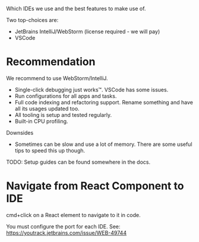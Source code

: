 Which IDEs we use and the best features to make use of.

Two top-choices are:

- JetBrains IntelliJ/WebStorm (license required - we will pay)
- VSCode

# Recommendation

We recommend to use WebStorm/IntelliJ.

- Single-click debugging just works™️. VSCode has some issues.
- Run configurations for all apps and tasks.
- Full code indexing and refactoring support. Rename something and have all its usages updated too.
- All tooling is setup and tested regularly.
- Built-in CPU profiling.

Downsides

- Sometimes can be slow and use a lot of memory. There are some useful tips to speed this up though.

TODO: Setup guides can be found somewhere in the docs.

# Navigate from React Component to IDE

cmd+click on a React element to navigate to it in code.

You must configure the port for each IDE. See: https://youtrack.jetbrains.com/issue/WEB-49744